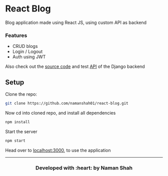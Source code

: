 # React Blog
Blog application made using React JS, using custom API as backend

### Features
- CRUD blogs
- Login / Logout
- Auth using JWT

Also check out the [source code](https://github.com/namanshah01/django-blog-api/) and test [API](https://djangoblogapi.herokuapp.com/) of the Django backend


## Setup

Clone the repo:
```bash
git clone https://github.com/namanshah01/react-blog.git
```
Now cd into cloned repo, and install all dependencies
```bash
npm install
```
Start the server
```bash
npm start
```
Head over to [localhost:3000](http://localhost:3000/), to use the application

---
<h3 align="center"><b>Developed with :heart: by Naman Shah</b></h3>
